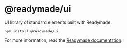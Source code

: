 # @readymade/ui

UI library of standard elements built with Readymade.

```
npm install @readymade/ui
```

For more information, read the [Readymade documentation](https://readymade-ui.github.io).
